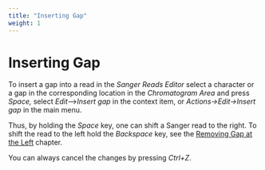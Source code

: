 ```yaml
---
title: "Inserting Gap"
weight: 1
---
```



# Inserting Gap

To insert a gap into a read in the _Sanger Reads Editor_ select a character or a gap in the corresponding location in the _Chromatogram Area_ and press _Space,_ select  _Edit_–>_Insert gap_ in the context item, or _Actions->Edit->Insert gap_ in the main menu.

Thus, by holding the _Space_ key, one can shift a Sanger read to the right. To shift the read to the left hold the _Backspace_ key, see the [Removing Gap at the Left](removing-gap-at-the-left.md) chapter.

You can always cancel the changes by pressing _Ctrl+Z_.
